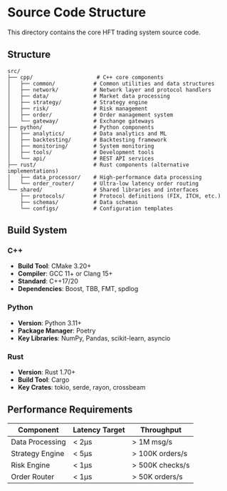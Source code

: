 # Source Code Structure

This directory contains the core HFT trading system source code.

## Structure

```
src/
├── cpp/                    # C++ core components
│   ├── common/            # Common utilities and data structures
│   ├── network/           # Network layer and protocol handlers
│   ├── data/              # Market data processing
│   ├── strategy/          # Strategy engine
│   ├── risk/              # Risk management
│   ├── order/             # Order management system
│   └── gateway/           # Exchange gateways
├── python/                # Python components
│   ├── analytics/         # Data analytics and ML
│   ├── backtesting/       # Backtesting framework
│   ├── monitoring/        # System monitoring
│   ├── tools/             # Development tools
│   └── api/               # REST API services
├── rust/                  # Rust components (alternative implementations)
│   ├── data_processor/    # High-performance data processing
│   └── order_router/      # Ultra-low latency order routing
└── shared/                # Shared libraries and interfaces
    ├── protocols/         # Protocol definitions (FIX, ITCH, etc.)
    ├── schemas/           # Data schemas
    └── configs/           # Configuration templates
```

## Build System

### C++
- **Build Tool**: CMake 3.20+
- **Compiler**: GCC 11+ or Clang 15+
- **Standard**: C++17/20
- **Dependencies**: Boost, TBB, FMT, spdlog

### Python
- **Version**: Python 3.11+
- **Package Manager**: Poetry
- **Key Libraries**: NumPy, Pandas, scikit-learn, asyncio

### Rust
- **Version**: Rust 1.70+
- **Build Tool**: Cargo
- **Key Crates**: tokio, serde, rayon, crossbeam

## Performance Requirements

| Component | Latency Target | Throughput |
|-----------|---------------|------------|
| Data Processing | < 2μs | > 1M msg/s |
| Strategy Engine | < 5μs | > 100K orders/s |
| Risk Engine | < 1μs | > 500K checks/s |
| Order Router | < 1μs | > 50K orders/s |
